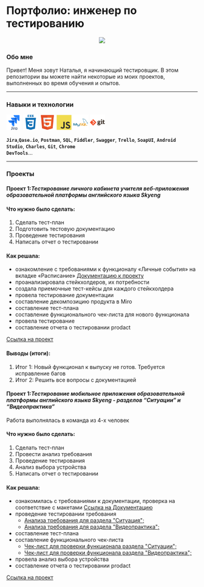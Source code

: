<h1>Портфолио: инженер по тестированию</h1>

<div id="header" align="center">
  <img src="https://media.giphy.com/media/IoP0PvbbSWGAM/giphy.gif" ширина="10"/>
</div>
<h3>Обо мне</h3>
<p>Привет! Меня зовут Наталья, я начинающий тестировщик.
В этом репозитории вы можете найти некоторые из моих проектов, выполненных во время обучения и опытов.</p>

_______
<h3>Навыки и технологии</h3>
<div>
  <img src="https://github.com/devicons/devicon/blob/master/icons/jira/jira-original-wordmark.svg" title="Jira" alt="Jira" width="40" height="40"/> 
  <img src="https://github.com/devicons/devicon/blob/master/icons/css3/css3-plain-wordmark.svg" title="CSS3" alt="CSS" width="40" height="40"/> 
  <img src="https://github.com/devicons/devicon/blob/master/icons/html5/html5-original.svg" title="HTML5" alt="HTML" width="40" height="40"/>  
  <img src="https://github.com/devicons/devicon/blob/master/icons/javascript/javascript-original.svg" title="JavaScript" alt="JavaScript" width="40" height="40"/> 
  <img src="https://github.com/devicons/devicon/blob/master/icons/mysql/mysql-original-wordmark.svg" title="MySQL" alt="MySQL" width="40" height="40"/>  
  <img src="https://github.com/devicons/devicon/blob/master/icons/git/git-original-wordmark.svg" title="Git" **alt="Git" width="40" height="40"/>
</div>

<code>**Jira**</code>,<code>**Qase.io**</code>, <code>**Postman**</code>, <code>**SQL**</code>, <code>**Fiddler**</code>, <code>**Swagger**</code>, <code>**Trello**</code>, <code>**SoapUI**</code>, <code>**Android Studio**</code>, <code>**Charles**</code>, <code>**Git**</code>, <code>**Chrome DevTools**</code>...

______
<h3>Проекты</h3>

<h4>Проект 1:<em>Тестирование личного кабинета учителя веб-приложения образовательной платформы английского языка Skyeng</strong></em></h4>

#### Что нужно было сделать:

<ol>
  <li>Cделать тест-план</li>
  <li>Подготовить тестовую документацию</li>
  <li>Проведение тестирования</li>
  <li>Написать отчет о тестировании</li>
</ol>

#### Как решала: 
- ознакомление с требованиями к функционалу «Личные события» на вкладке «Расписание»
 [Документацию к проекту](https://skyengpublic.notion.site/6746e543d02c43879de0057cafe196b0)
- проанализировала стейкхолдеров, их потребности
- создала приемочные тест-кейсы для каждого стейкхолдера
- провела тестирование документации
- составление декомпозицию продукта в Miro
- составление тест-плана
- составление функционального чек-листа для нового функционала
- провела тестирование
- составление отчета о тестировании prodact

[Ссылка на проект](https://eremina.atlassian.net/l/cp/QfG4RPRi)

#### Выводы (итоги): 
<ol>
  <li>Итог 1: Новый функционал к выпуску не готов. Требуется исправление багов</li>
  <li>Итог 2: Решить все вопросы с документацией</li>
</ol>

<h4>Проект 1:<em>Тестирование мобильное приложения образовательной платформы английского языка Skyeng - разделов “Ситуации” и “Видеопрактика”</strong></em></h4> Работа выполнялась в команда из 4-х человек

#### Что нужно было сделать:
<ol>
  <li>Cделать тест-план</li>
  <li>Провести анализ требования</li>
  <li>Проведение тестирования</li>
  <li>Анализ выбора устройства</li>
  <li>Написать отчет о тестировании</li>
</ol>

#### Как решала: 
- ознакомилась с требованиями к документации, проверка на соответствие с макетами
[Ссылка на Документацию](https://skyengpublic.notion.site/baf9be1f58194ee684c3cb58db73e1a2)
- проведение тестировании требования
   - [Анализа требования для раздела "Ситуация";](https://docs.google.com/spreadsheets/d/1Uo2i24rsfoWZns42zGcxzFL0P2X10LM6vEohcNIPoYw/edit?pli=1#gid=0)
   - [Анализа требования для раздела "Видеопрактика";](https://docs.google.com/spreadsheets/d/1Uo2i24rsfoWZns42zGcxzFL0P2X10LM6vEohcNIPoYw/edit?pli=1#gid=0)
- составление тест-плана
- составление функционального чек-листа
   - [Чек-лист для проверки функционала раздела "Ситуации";](https://docs.google.com/spreadsheets/d/1I98Bw_aOtOXco8yhUwQb9ZdKArfufwfbPdF7C-N2LRU/edit#gid=0)
   - [Чек-лист для проверки функционала раздела "Видеопрактика";](https://docs.google.com/spreadsheets/d/1I98Bw_aOtOXco8yhUwQb9ZdKArfufwfbPdF7C-N2LRU/edit#gid=0)
- провела анализ выбора устройства
- составление отчета о тестировании prodact

[Ссылка на проект]([https://eremina.atlassian.net/l/cp/QfG4RPRi](https://drive.google.com/drive/folders/1aL0C0AHFrpG-UNgVGVhxmlIEBJBIV-MQ)https://drive.google.com/drive/folders/1aL0C0AHFrpG-UNgVGVhxmlIEBJBIV-MQ)
